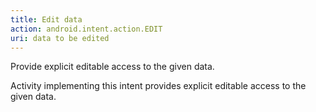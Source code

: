 ```yaml
---
title: Edit data
action: android.intent.action.EDIT
uri: data to be edited
---
```

Provide explicit editable access to the given data.

Activity implementing this intent provides explicit editable access to the given data.

